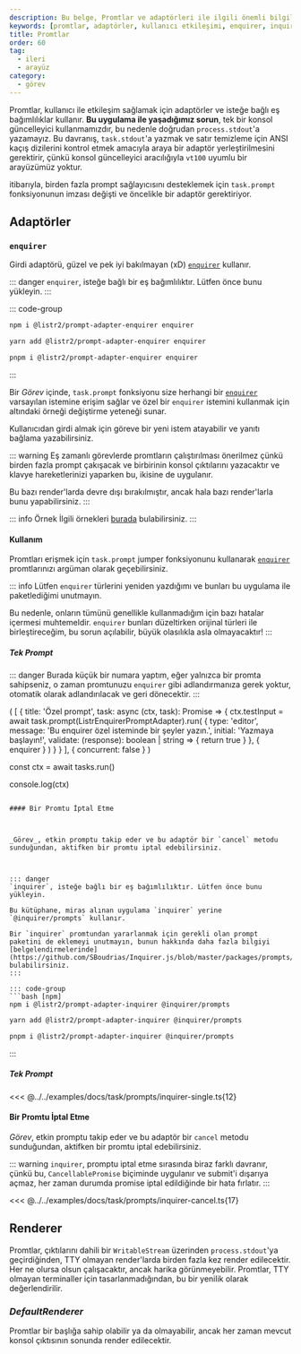 ```yaml
---
description: Bu belge, Promtlar ve adaptörleri ile ilgili önemli bilgiler sunmaktadır. Kullanıcı etkileşimlerini kolaylaştırmak için gerekli adımlar detaylandırılmıştır.
keywords: [promtlar, adaptörler, kullanıcı etkileşimi, enquirer, inquirer]
title: Promtlar
order: 60
tag:
  - ileri
  - arayüz
category:
  - görev
---
```




Promtlar, kullanıcı ile etkileşim sağlamak için adaptörler ve isteğe bağlı eş bağımlılıklar kullanır. **Bu uygulama ile yaşadığımız sorun**, tek bir konsol güncelleyici kullanmamızdır, bu nedenle doğrudan `process.stdout`'a yazamayız. Bu davranış, `task.stdout`'a yazmak ve satır temizleme için ANSI kaçış dizilerini kontrol etmek amacıyla araya bir adaptör yerleştirilmesini gerektirir, çünkü konsol güncelleyici aracılığıyla `vt100` uyumlu bir arayüzümüz yoktur.



 itibarıyla, birden fazla prompt sağlayıcısını desteklemek için `task.prompt` fonksiyonunun imzası değişti ve öncelikle bir adaptör gerektiriyor.

## Adaptörler

### `enquirer`

Girdi adaptörü, güzel ve pek iyi bakılmayan (xD) [`enquirer`](https://www.npmjs.com/package/enquirer) kullanır.

::: danger
`enquirer`, isteğe bağlı bir eş bağımlılıktır. Lütfen önce bunu yükleyin.
:::

::: code-group
```bash [npm]
npm i @listr2/prompt-adapter-enquirer enquirer
```

```bash [yarn]
yarn add @listr2/prompt-adapter-enquirer enquirer
```

```bash [pnpm]
pnpm i @listr2/prompt-adapter-enquirer enquirer
```
:::

Bir _Görev_ içinde, `task.prompt` fonksiyonu size herhangi bir [`enquirer`](https://www.npmjs.com/package/enquirer) varsayılan istemine erişim sağlar ve özel bir `enquirer` istemini kullanmak için altındaki örneği değiştirme yeteneği sunar.



Kullanıcıdan girdi almak için göreve bir yeni istem atayabilir ve yanıtı bağlama yazabilirsiniz.

::: warning
Eş zamanlı görevlerde promtların çalıştırılması önerilmez çünkü birden fazla prompt çakışacak ve birbirinin konsol çıktılarını yazacaktır ve klavye hareketlerinizi yaparken bu, ikisine de uygulanır.

Bu bazı render'larda devre dışı bırakılmıştır, ancak hala bazı render'larla bunu yapabilirsiniz.
:::

::: info Örnek
İlgili örnekleri [burada](https://github.com/listr2/listr2/tree/master/examples/task-prompt.example.ts) bulabilirsiniz.
:::

#### Kullanım

Promtları erişmek için `task.prompt` jumper fonksiyonunu kullanarak [`enquirer`](https://www.npmjs.com/package/enquirer) promtlarınızı argüman olarak geçebilirsiniz.

::: info
Lütfen `enquirer` türlerini yeniden yazdığımı ve bunları bu uygulama ile paketlediğimi unutmayın.

Bu nedenle, onların tümünü genellikle kullanmadığım için bazı hatalar içermesi muhtemeldir. `enquirer` bunları düzeltirken orijinal türleri  ile birleştireceğim, bu sorun açılabilir, büyük olasılıkla asla olmayacaktır!
:::

##### Tek Prompt

::: danger
Burada küçük bir numara yaptım, eğer yalnızca bir promta sahipseniz, o zaman promtunuzu `enquirer` gibi adlandırmanıza gerek yoktur, otomatik olarak adlandırılacak ve geri dönecektir.
:::

(
  [
    {
      title: 'Özel prompt',
      task: async (ctx, task): Promise => {
        ctx.testInput = await task.prompt(ListrEnquirerPromptAdapter).run(
          {
            type: 'editor',
            message: 'Bu enquirer özel isteminde bir şeyler yazın.',
            initial: 'Yazmaya başlayın!',
            validate: (response): boolean | string => {
              return true
            }
          },
          { enquirer }
        )
      }
    }
  ],
  { concurrent: false }
)

const ctx = await tasks.run()

console.log(ctx)
```

#### Bir Promtu İptal Etme



_Görev_, etkin promptu takip eder ve bu adaptör bir `cancel` metodu sunduğundan, aktifken bir promtu iptal edebilirsiniz.



::: danger
`inquirer`, isteğe bağlı bir eş bağımlılıktır. Lütfen önce bunu yükleyin.

Bu kütüphane, miras alınan uygulama `inquirer` yerine `@inquirer/prompts` kullanır.

Bir `inquirer` promtundan yararlanmak için gerekli olan prompt paketini de eklemeyi unutmayın, bunun hakkında daha fazla bilgiyi [belgelendirmelerinde](https://github.com/SBoudrias/Inquirer.js/blob/master/packages/prompts/README.md) bulabilirsiniz.
:::

::: code-group
```bash [npm]
npm i @listr2/prompt-adapter-inquirer @inquirer/prompts
```

```bash [yarn]
yarn add @listr2/prompt-adapter-inquirer @inquirer/prompts
```

```bash [pnpm]
pnpm i @listr2/prompt-adapter-inquirer @inquirer/prompts
```
:::

##### Tek Prompt

<<< @../../examples/docs/task/prompts/inquirer-single.ts{12}

#### Bir Promtu İptal Etme

_Görev_, etkin promptu takip eder ve bu adaptör bir `cancel` metodu sunduğundan, aktifken bir promtu iptal edebilirsiniz.

::: warning
`inquirer`, promptu iptal etme sırasında biraz farklı davranır, çünkü bu, `CancellablePromise` biçiminde uygulanır ve submit'i dışarıya açmaz, her zaman durumda promise iptal edildiğinde bir hata fırlatır.
:::

<<< @../../examples/docs/task/prompts/inquirer-cancel.ts{17}

## Renderer

Promtlar, çıktılarını dahili bir `WritableStream` üzerinden `process.stdout`'ya geçirdiğinden, TTY olmayan render'larda birden fazla kez render edilecektir. Her ne olursa olsun çalışacaktır, ancak harika görünmeyebilir. Promtlar, TTY olmayan terminaller için tasarlanmadığından, bu bir yenilik olarak değerlendirilir.

### _DefaultRenderer_

Promtlar bir başlığa sahip olabilir ya da olmayabilir, ancak her zaman mevcut konsol çıktısının sonunda render edilecektir.